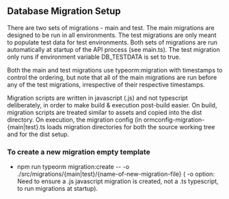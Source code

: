 ## Database Migration Setup

There are two sets of migrations - main and test. The main migrations are designed to be run in all environments. The test migrations are only meant to populate test data for test environments. Both sets of migrations are run automatically at startup of the API process (see main.ts). The test migration only runs if environment variable DB_TESTDATA is set to true.

Both the main and test migrations use typeorm:migration with timestamps to control the ordering, but note that all of the main migrations are run before any of the test migrations, irrespective of their respective timestamps.

Migration scripts are written in javascript (.js) and not typescript deliberately, in order to make build & execution post-build easier.
On build, migration scripts are treated similar to assets and copied into the dist directory.
On execution, the migration config (in ormconfig-migration-{main|test}.ts loads migration directories for both the source working tree and for the dist setup.

### To create a new migration empty template
- npm run typeorm migration:create -- -o ./src/migrations/{main|test}/{name-of-new-migration-file}
  ( -o option: Need to ensure a .js javascript migration is created, not a .ts typescript, to run migrations at startup).

